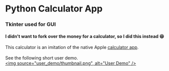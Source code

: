 # Python Calculator App
### Tkinter used for GUI

#### I didn't want to fork over the money for a calculator, so I did this instead :laughing:

This calculator is an imitation of the native Apple [calculator app](https://en.wikipedia.org/wiki/Calculator_(Apple)).
<br><br>
See the following short user demo.<br>
[<img source="user_demo/thumbnail.png", alt="User Demo" />](user_demo/calc_user_demo.mov "User Demo")